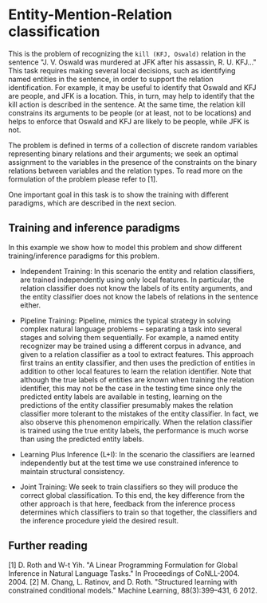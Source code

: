 # Entity-Mention-Relation classification 

This is the problem of recognizing the `kill (KFJ, Oswald)` relation in the sentence "J. V. 
Oswald was murdered at JFK after his assassin, R. U. KFJ..." This task requires making several
local decisions, such as identifying named entities in the sentence, in order to support the 
relation identification. For example, it may be useful to identify that Oswald and KFJ are 
people, and JFK is a location. This, in turn, may help to identify that the kill action is 
described in the sentence. At the same time, the relation kill constrains its arguments to 
be people (or at least, not to be locations) and helps to enforce that Oswald and KFJ are 
likely to be people, while JFK is not.

The problem is defined in terms of a collection of discrete random variables representing 
binary relations and their arguments; we seek an optimal assignment to the variables in 
the presence of the constraints on the binary relations between variables and the relation 
types. To read more on the formulation of the problem please refer to [1]. 

One important goal in this task is to show the training with different paradigms, which are 
described in the next secion. 

## Training and inference paradigms

In this example we show how to model this problem and show different training/inference paradigms 
for this problem. 

 - Independent Training: In this scenario the entity and relation classifiers, are trained independently using only 
            local features. In particular, the relation classifier does not know the labels of its entity arguments,
            and the entity classifier does not know the labels of relations in the sentence either. 
            
 - Pipeline Training: Pipeline, mimics the typical strategy in solving complex natural language problems – separating a 
            task into several stages and solving them sequentially. For example, a named entity recognizer may be 
            trained using a different corpus in advance, and given to a relation classifier as a tool to extract 
            features. This approach first trains an entity classifier, and then uses the prediction of entities in 
            addition to other local features to learn the relation identifier. Note that although the true labels of 
            entities are known when training the relation identifier, this may not be the case in the testing time since 
            only the predicted entity labels are available in testing, learning on the predictions of the entity 
            classifier presumably makes the relation classifier more tolerant to the mistakes of the entity classifier. 
            In fact, we also observe this phenomenon empirically. When the relation classifier is trained using the 
            true entity labels, the performance is much worse than using the predicted entity labels.
            
 - Learning Plus Inference (L+I): In the scenario the classifiers are learned independently but at the test time we use 
            constrained inference to maintain structural consistency. 
            
 - Joint Training: We seek to train classifiers so they will produce the correct global classification. To
                  this end, the key difference from the other approach is that here, feedback from the inference process 
                  determines which classifiers to train so that together, the classifiers and the inference procedure 
                  yield the desired result. 
 
## Further reading 
 
[1] D. Roth and W-t Yih. "A Linear Programming Formulation for Global Inference in Natural Language Tasks." In 
Proceedings of CoNLL-2004. 2004.
[2] M. Chang, L. Ratinov, and D. Roth. "Structured learning with constrained conditional models." Machine Learning,
    88(3):399–431, 6 2012.
    